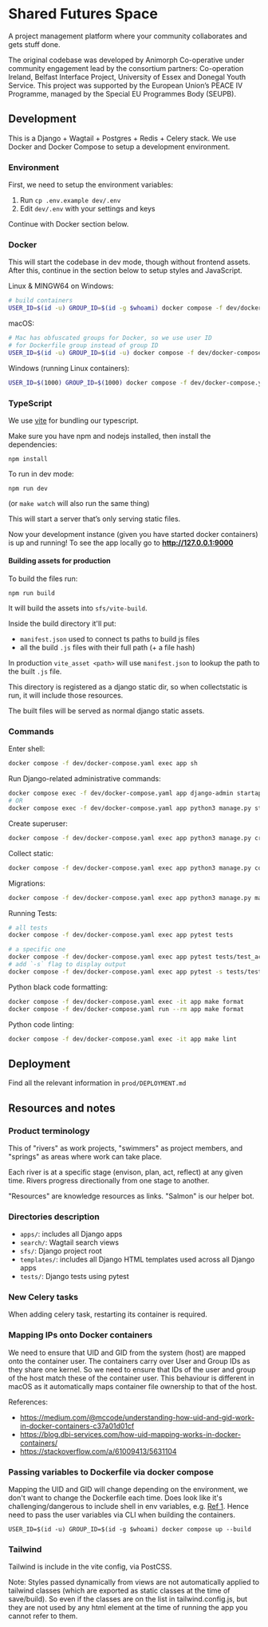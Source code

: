# Shared Futures Space

A project management platform where your community collaborates and gets stuff
done.

The original codebase was developed by Animorph Co-operative under community
engagement lead by the consortium partners: Co-operation Ireland, Belfast
Interface Project, University of Essex and Donegal Youth Service. This project
was supported by the European Union’s PEACE IV Programme, managed by the Special
EU Programmes Body (SEUPB).

## Development

This is a Django + Wagtail + Postgres + Redis + Celery stack. We use Docker
and Docker Compose to setup a development environment.

### Environment

First, we need to setup the environment variables:

1. Run `cp .env.example dev/.env`
2. Edit `dev/.env` with your settings and keys

Continue with Docker section below.

### Docker

This will start the codebase in dev mode, though without frontend assets.
After this, continue in the section below to setup styles and JavaScript.

Linux & MINGW64 on Windows:

```sh
# build containers
USER_ID=$(id -u) GROUP_ID=$(id -g $whoami) docker compose -f dev/docker-compose.yaml up --build
```

macOS:

```sh
# Mac has obfuscated groups for Docker, so we use user ID
# for Dockerfile group instead of group ID
USER_ID=$(id -u) GROUP_ID=$(id -u) docker compose -f dev/docker-compose.yaml up --build
```

Windows (running Linux containers):

```sh
USER_ID=$(1000) GROUP_ID=$(1000) docker compose -f dev/docker-compose.yaml up --build
```

### TypeScript

We use [vite](https://vitejs.dev/) for bundling our typescript.

Make sure you have npm and nodejs installed, then install the dependencies:

```
npm install
```

To run in dev mode:

```
npm run dev
```

(or `make watch` will also run the same thing)

This will start a server that’s only serving static files. 

Now your development instance (given you have started docker containers) is up and running! To see the app locally go to **http://127.0.0.1:9000**

#### Building assets for production

To build the files run:

```
npm run build
```

It will build the assets into `sfs/vite-build`.

Inside the build directory it'll put:
- `manifest.json` used to connect ts paths to build js files
- all the build `.js` files with their full path (+ a file hash)

In production `vite_asset <path>` will use `manifest.json` to lookup the path to
the built `.js` file.

This directory is registered as a django static dir, so when collectstatic is
run, it will include those resources.

The built files will be served as normal django static assets.

### Commands

Enter shell:

```sh
docker compose -f dev/docker-compose.yaml exec app sh
```

Run Django-related administrative commands:

```sh
docker compose exec -f dev/docker-compose.yaml app django-admin startapp healerapp
# OR
docker compose exec -f dev/docker-compose.yaml app python3 manage.py startapp healerapp
```

Create superuser:

```sh
docker compose -f dev/docker-compose.yaml exec app python3 manage.py createsuperuser
```

Collect static:

```sh
docker compose -f dev/docker-compose.yaml exec app python3 manage.py collectstatic
```

Migrations:

```sh
docker compose -f dev/docker-compose.yaml exec app python3 manage.py makemigrations && docker compose  -f dev/docker-compose.yaml exec app python3 manage.py migrate
```

Running Tests:

```sh
# all tests
docker compose -f dev/docker-compose.yaml exec app pytest tests

# a specific one
docker compose -f dev/docker-compose.yaml exec app pytest tests/test_account.py
# add `-s` flag to display output
docker compose -f dev/docker-compose.yaml exec app pytest -s tests/test_account.py
```

Python black code formatting:

```sh
docker compose -f dev/docker-compose.yaml exec -it app make format
docker compose -f dev/docker-compose.yaml run --rm app make format
```

Python code linting:

```sh
docker compose -f dev/docker-compose.yaml exec -it app make lint
```


## Deployment

Find all the relevant information in `prod/DEPLOYMENT.md`

## Resources and notes

### Product terminology

This of "rivers" as work projects, "swimmers" as project members, and "springs"
as areas where work can take place.

Each river is at a specific stage (envison, plan, act, reflect) at any given
time. Rivers progress directionally from one stage to another.

"Resources" are knowledge resources as links. "Salmon" is our helper bot.

### Directories description

* `apps/`: includes all Django apps
* `search/`: Wagtail search views
* `sfs/`: Django project root
* `templates/`: includes all Django HTML templates used across all Django apps
* `tests/`: Django tests using pytest

### New Celery tasks

When adding celery task, restarting its container is required.

### Mapping IPs onto Docker containers

We need to ensure that UID and GID from the system (host) are mapped onto the
container user. The containers carry over User and Group IDs as they share one
kernel. So we need to ensure that IDs of the user and group of the host match
these of the container user. This behaviour is different in macOS as it
automatically maps container file ownership to that of the host.

References: 

* https://medium.com/@mccode/understanding-how-uid-and-gid-work-in-docker-containers-c37a01d01cf
* https://blog.dbi-services.com/how-uid-mapping-works-in-docker-containers/
* https://stackoverflow.com/a/61009413/5631104

### Passing variables to Dockerfile via docker compose

Mapping the UID and GID will change depending on the environment, we don't want
to change the Dockerfile each time. Does look like it's challenging/dangerous to
include shell in env variables, e.g.
[Ref 1](https://github.com/docker/compose/pull/8078).
Hence need to pass the user variables via CLI when building the containers.

```
USER_ID=$(id -u) GROUP_ID=$(id -g $whoami) docker compose up --build
```

### Tailwind

Tailwind is include in the vite config, via PostCSS.

Note: Styles passed dynamically from views are not automatically applied to
tailwind classes (which are exported as static classes at the time of
save/build). So even if the classes are on the list in tailwind.config.js, but
they are not used by any html element at the time of running the app you cannot
refer to them.
